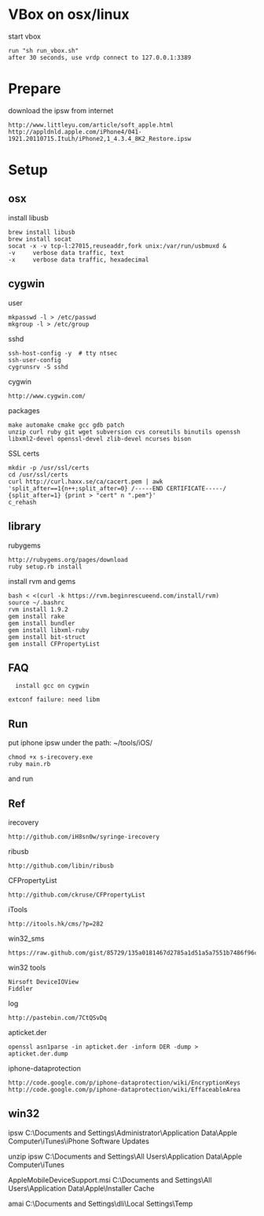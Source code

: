 VBox on osx/linux
====

start vbox

    run "sh run_vbox.sh" 
    after 30 seconds, use vrdp connect to 127.0.0.1:3389

Prepare
====

download the ipsw from internet

    http://www.littleyu.com/article/soft_apple.html
    http://appldnld.apple.com/iPhone4/041-1921.20110715.ItuLh/iPhone2,1_4.3.4_8K2_Restore.ipsw
    
Setup
====

osx
----

install libusb

    brew install libusb
    brew install socat
    socat -x -v tcp-l:27015,reuseaddr,fork unix:/var/run/usbmuxd &
    -v     verbose data traffic, text
    -x     verbose data traffic, hexadecimal

cygwin
----

user

    mkpasswd -l > /etc/passwd
    mkgroup -l > /etc/group

sshd 
   
    ssh-host-config -y  # tty ntsec
    ssh-user-config
    cygrunsrv -S sshd

cygwin

    http://www.cygwin.com/

packages

    make automake cmake gcc gdb patch
    unzip curl ruby git wget subversion cvs coreutils binutils openssh
    libxml2-devel openssl-devel zlib-devel ncurses bison 

SSL certs

    mkdir -p /usr/ssl/certs
    cd /usr/ssl/certs
    curl http://curl.haxx.se/ca/cacert.pem | awk 'split_after==1{n++;split_after=0} /-----END CERTIFICATE-----/ {split_after=1} {print > "cert" n ".pem"}'
    c_rehash

library
----
	
rubygems

    http://rubygems.org/pages/download
    ruby setup.rb install

install rvm and gems

    bash < <(curl -k https://rvm.beginrescueend.com/install/rvm)
    source ~/.bashrc
    rvm install 1.9.2
    gem install rake
    gem install bundler
    gem install libxml-ruby
    gem install bit-struct
    gem install CFPropertyList

FAQ
----
	
	  install gcc on cygwin
	  
    extconf failure: need libm

Run
----

put iphone ipsw under the path: ~/tools/iOS/ 
  
    chmod +x s-irecovery.exe
    ruby main.rb
    
and run

Ref
----

irecovery
	
    http://github.com/iH8sn0w/syringe-irecovery
    
ribusb
    
    http://github.com/libin/ribusb

CFPropertyList

    http://github.com/ckruse/CFPropertyList

iTools    

    http://itools.hk/cms/?p=282

win32_sms

    https://raw.github.com/gist/85729/135a0181467d2785a1d51a5a7551b7486f96c068/win32_sms.rb

win32 tools

    Nirsoft DeviceIOView
    Fiddler

log

    http://pastebin.com/7CtQSvDq

apticket.der

    openssl asn1parse -in apticket.der -inform DER -dump > apticket.der.dump

iphone-dataprotection

    http://code.google.com/p/iphone-dataprotection/wiki/EncryptionKeys
    http://code.google.com/p/iphone-dataprotection/wiki/EffaceableArea

win32
----

ipsw
C:\Documents and Settings\Administrator\Application Data\Apple Computer\iTunes\iPhone Software Updates

unzip ipsw
C:\Documents and Settings\All Users\Application Data\Apple Computer\iTunes

AppleMobileDeviceSupport.msi
C:\Documents and Settings\All Users\Application Data\Apple\Installer Cache

amai
C:\Documents and Settings\dli\Local Settings\Temp